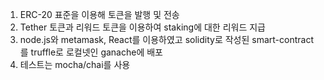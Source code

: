 1. ERC-20 표준을 이용해 토큰을 발행 및 전송
2. Tether 토큰과 리워드 토큰을 이용하여 staking에 대한 리워드 지급
3. node.js와 metamask, React를 이용하였고 solidity로 작성된 smart-contract를 truffle로 로컬넷인 ganache에 배포
4. 테스트는 mocha/chai를 사용
